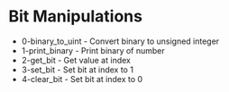 # Bit Manipulations

- 0-binary_to_uint - Convert binary to unsigned integer
- 1-print_binary - Print binary of number
- 2-get_bit - Get value at index
- 3-set_bit - Set bit at index to 1
- 4-clear_bit - Set bit at index to 0
